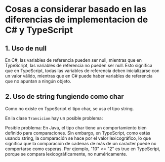 # Cosas a considerar basado en las diferencias de implementacion de C# y TypeScript

## 1. Uso de null
En C#, las variables de referencia pueden ser null, mientras que en TypeScript, las variables de referencia no pueden ser null. Esto significa que en TypeScript, todas las variables de referencia deben inicializarse con un valor válido, mientras que en C# puede haber variables de referencia que no apuntan a ningún objeto.

## 2. Uso de string fungiendo como char
Como no existe en TypeScript el tipo char, se usa el tipo string.

En la clase `Transicion` hay un posible problema:

Posible problema: En Java, el tipo char tiene un comportamiento bien definido para comparaciones. Sin embargo, en TypeScript, como estás usando string, la comparación se hace por el valor lexicográfico, lo que significa que la comparación de cadenas de más de un carácter puede no comportarse como esperas. Por ejemplo, "10" <= "2" es true en TypeScript, porque se compara lexicográficamente, no numéricamente.